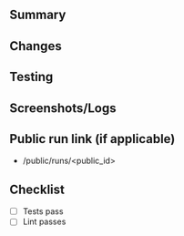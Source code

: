 ## Summary

## Changes

## Testing

## Screenshots/Logs

## Public run link (if applicable)
- /public/runs/<public_id>

## Checklist
- [ ] Tests pass
- [ ] Lint passes
